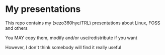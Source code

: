 # My presentations

This repo contains my (xezo360hye/TRL) presentations about Linux, FOSS and others

You MAY copy them, modify and/or use/redistribute if you want

However, I don't think somebody will find it really useful
